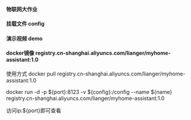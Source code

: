 #### 物联网大作业

#### 挂载文件 config

#### 演示视频 demo

#### docker镜像 registry.cn-shanghai.aliyuncs.com/lianger/myhome-assistant:1.0

使用方式
docker pull registry.cn-shanghai.aliyuncs.com/lianger/myhome-assistant:1.0

docker run -d -p ${port}:8123 -v ${config}:/config  --name ${name}  registry.cn-shanghai.aliyuncs.com/lianger/myhome-assistant:1.0

访问ip:${port}即可查看
